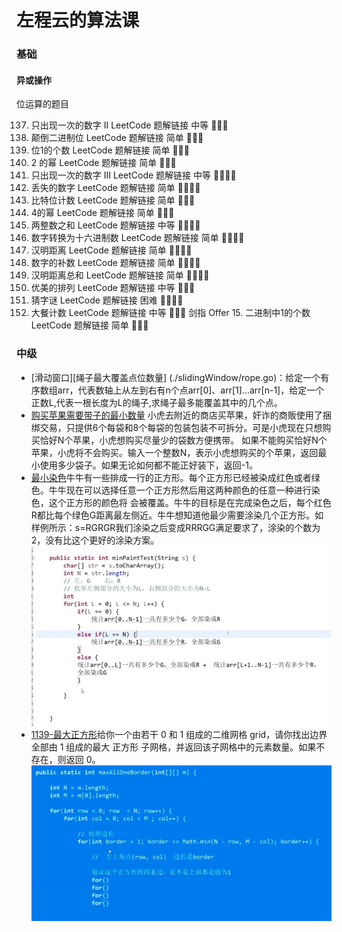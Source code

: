 # 左程云的算法课

### 基础

#### 异或操作


位运算的题目

137. 只出现一次的数字 II	LeetCode 题解链接	中等	🤩🤩🤩
190. 颠倒二进制位	LeetCode 题解链接	简单	🤩🤩🤩
191. 位1的个数	LeetCode 题解链接	简单	🤩🤩🤩
231. 2 的幂	LeetCode 题解链接	简单	🤩🤩🤩
260. 只出现一次的数字 III	LeetCode 题解链接	中等	🤩🤩🤩🤩
268. 丢失的数字	LeetCode 题解链接	简单	🤩🤩🤩🤩
338. 比特位计数	LeetCode 题解链接	简单	🤩🤩🤩
342. 4的幂	LeetCode 题解链接	简单	🤩🤩🤩
371. 两整数之和	LeetCode 题解链接	中等	🤩🤩🤩🤩
405. 数字转换为十六进制数	LeetCode 题解链接	简单	🤩🤩🤩🤩
461. 汉明距离	LeetCode 题解链接	简单	🤩🤩🤩🤩
476. 数字的补数	LeetCode 题解链接	简单	🤩🤩🤩🤩
477. 汉明距离总和	LeetCode 题解链接	简单	🤩🤩🤩🤩
526. 优美的排列	LeetCode 题解链接	中等	🤩🤩🤩
1178. 猜字谜	LeetCode 题解链接	困难	🤩🤩🤩🤩
1711. 大餐计数	LeetCode 题解链接	中等	🤩🤩🤩
剑指 Offer 15. 二进制中1的个数	LeetCode 题解链接	简单	🤩🤩🤩


### 中级

* [滑动窗口][绳子最大覆盖点位数量]
  (./slidingWindow/rope.go)：给定一个有序数组arr，代表数轴上从左到右有n个点arr[0]、arr[1]...arr[n-1]，给定一个正数L,代表一根长度为L的绳子,求绳子最多能覆盖其中的几个点。
* [购买苹果需要带子的最小数量](./minBagNumber.go)
  小虎去附近的商店买苹果，奸诈的商贩使用了捆绑交易，只提供6个每袋和8个每袋的包装包装不可拆分。可是小虎现在只想购买恰好N个苹果，小虎想购买尽量少的袋数方便携带。
如果不能购买恰好N个苹果，小虎将不会购买。输入一个整数N，表示小虎想购买的个苹果，返回最小使用多少袋子。如果无论如何都不能正好装下，返回-1。
* [最小染色](./minPaint.go)牛牛有一些排成一行的正方形。每个正方形已经被染成红色或者绿色。牛牛现在可以选择任意一个正方形然后用这两种颜色的任意一种进行染色，这个正方形的颜色将
  会被覆盖。牛牛的目标是在完成染色之后，每个红色R都比每个绿色G距离最左侧近。牛牛想知道他最少需要涂染几个正方形。如样例所示：s=RGRGR我们涂染之后变成RRRGG满足要求了，涂染的个数为2，没有比这个更好的涂染方案。
  ![img.png](img.png)
* [1139-最大正方形]()给你一个由若干 0 和 1 组成的二维网格 grid，请你找出边界全部由 1 组成的最大 正方形 子网格，并返回该子网格中的元素数量。如果不存在，则返回 0。
  ![img_1.png](img_1.png)